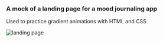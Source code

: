 ### A mock of a landing page for a mood journaling app

Used to practice gradient animations with HTML and CSS

![landing page]() 